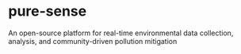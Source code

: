 # pure-sense
An open-source platform for real-time environmental data collection, analysis, and community-driven pollution mitigation
